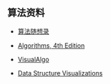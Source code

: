 ## 算法资料

- [算法随想录](https://www.programmercarl.com/)

- [Algorithms, 4th Edition][1]

- [VisualAlgo][2]

- [Data Structure Visualizations][3]



[1]: https://algs4.cs.princeton.edu/home/
[2]:https://visualgo.net/zh
[3]: https://www.cs.usfca.edu/~galles/visualization/Algorithms.html
